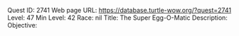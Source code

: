 Quest ID: 2741
Web page URL: https://database.turtle-wow.org/?quest=2741
Level: 47
Min Level: 42
Race: nil
Title: The Super Egg-O-Matic
Description: 
Objective:  
